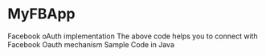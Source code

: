 # MyFBApp
Facebook oAuth implementation
The above code helps you to connect with Facebook Oauth mechanism
Sample Code in Java
